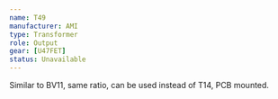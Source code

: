 ```yaml
---
name: T49
manufacturer: AMI
type: Transformer
role: Output
gear: [U47FET]
status: Unavailable
---
```


Similar to BV11, same ratio, can be used instead of T14, PCB mounted.
